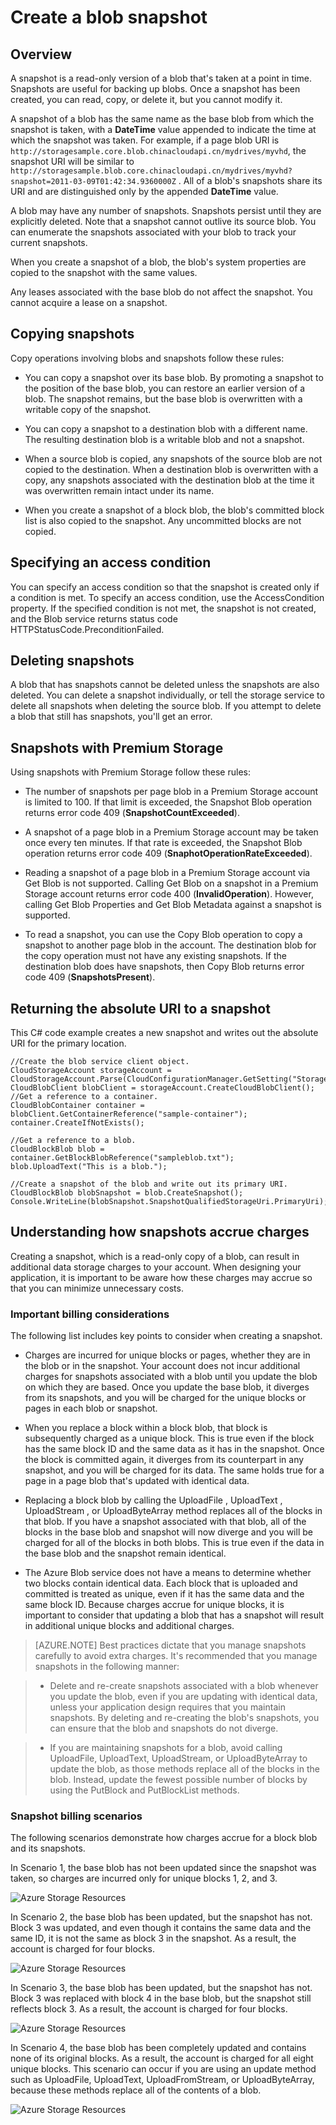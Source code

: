 <properties
	pageTitle="Create a snapshot of a blob | Windows Azure"
	description="A guide for creating snapshots of Azure storage blobs"
	services="storage"
	documentationCenter=""
	authors="tamram"
	manager="adinah"
	editor=""/>

<tags
	ms.service="storage"
	ms.date="09/01/2015"
	wacn.date=""/>

# Create a blob snapshot

## Overview

A snapshot is a read-only version of a blob that's taken at a point in time. Snapshots are useful for backing up blobs. <!-- deleted by customization After --><!-- keep by customization: begin --> Once <!-- keep by customization: end --> a snapshot has been created, you can read, copy, or delete it, but you cannot modify it.

A snapshot of a blob has the same name as the base blob from which the snapshot is taken, with a **DateTime** value appended to indicate the time at which the snapshot was taken. For example, if a page blob URI is `http://storagesample.core.blob.chinacloudapi.cn/mydrives/myvhd`, the snapshot URI will be similar to <!-- deleted by customization `http://storagesample.core.blob.chinacloudapi.cn/mydrives/myvhd?snapshot=2011-03-09T01:42:34.9360000Z` --><!-- keep by customization: begin --> `http://storagesample.blob.core.chinacloudapi.cn/mydrives/myvhd?snapshot=2011-03-09T01:42:34.9360000Z` <!-- keep by customization: end -->. All of a blob's snapshots share its URI and are distinguished only by the appended **DateTime** value.

A blob <!-- deleted by customization can --><!-- keep by customization: begin --> may <!-- keep by customization: end --> have any number of snapshots. Snapshots persist until they are explicitly deleted. Note that a snapshot cannot outlive its source blob. You can enumerate the snapshots associated with your blob to track your current snapshots.

When you create a snapshot of a blob, the blob's system properties are copied to the snapshot with the same values.

Any leases associated with the base blob do not affect the snapshot. You cannot acquire a lease on a snapshot.

<!-- deleted by customization
## Copy snapshots
-->
<!-- keep by customization: begin -->
## Copying snapshots 
<!-- keep by customization: end -->

Copy operations involving blobs and snapshots follow these rules:

- You can copy a snapshot over its base blob. By promoting a snapshot to the position of the base blob, you can restore an earlier version of a blob. The snapshot remains, but the base blob is overwritten with a writable copy of the snapshot.

- You can copy a snapshot to a destination blob with a different name. The resulting destination blob is a writable blob and not a snapshot.

- When a source blob is copied, any snapshots of the source blob are not copied to the destination. When a destination blob is overwritten with a copy, any snapshots associated with the destination blob at the time it was overwritten remain intact under its name.

- When you create a snapshot of a block blob, the blob's committed block list is also copied to the snapshot. Any uncommitted blocks are not copied.

<!-- deleted by customization
## Specify an access condition

You can specify an access condition so that the snapshot is created only if a condition is met. To specify an access condition, use the **AccessCondition** property. If the specified condition is not met, the snapshot is not created, and the Blob service returns status code HTTPStatusCode.PreconditionFailed.

## Delete snapshots
-->
<!-- keep by customization: begin -->
## Specifying an access condition 

You can specify an access condition so that the snapshot is created only if a condition is met. To specify an access condition, use the AccessCondition property. If the specified condition is not met, the snapshot is not created, and the Blob service returns status code HTTPStatusCode.PreconditionFailed.

## Deleting snapshots 
<!-- keep by customization: end -->

A blob that has snapshots cannot be deleted unless the snapshots are also deleted. You can delete a snapshot individually, or tell the storage service to delete all snapshots when deleting the source blob. If you attempt to delete a blob that still has snapshots, you'll get an error.

## Snapshots with <!-- deleted by customization Azure --> Premium Storage
Using snapshots with Premium Storage follow these rules:

- The number of snapshots per page blob in a <!-- deleted by customization premium storage --><!-- keep by customization: begin --> Premium Storage <!-- keep by customization: end --> account is limited to 100. If that limit is exceeded, the Snapshot Blob operation returns error code 409 (**SnapshotCountExceeded**).

- A snapshot of a page blob in a <!-- deleted by customization premium storage --><!-- keep by customization: begin --> Premium Storage <!-- keep by customization: end --> account <!-- deleted by customization can --><!-- keep by customization: begin --> may <!-- keep by customization: end --> be taken once every ten minutes. If that rate is exceeded, the Snapshot Blob operation returns error code 409 (**SnaphotOperationRateExceeded**).

- Reading a snapshot of a page blob in a <!-- deleted by customization premium storage --><!-- keep by customization: begin --> Premium Storage <!-- keep by customization: end --> account via Get Blob is not supported. Calling Get Blob on a snapshot in a <!-- deleted by customization premium storage --><!-- keep by customization: begin --> Premium Storage <!-- keep by customization: end --> account returns error code 400 (**InvalidOperation**). However, calling Get Blob Properties and Get Blob Metadata against a snapshot is supported.

- To read a snapshot, you can use the Copy Blob operation to copy a snapshot to another page blob in the account. The destination blob for the copy operation must not have any existing snapshots. If the destination blob does have snapshots, then <!-- deleted by customization the --> Copy Blob <!-- deleted by customization operation --> returns error code 409 (**SnapshotsPresent**).

## <!-- deleted by customization Return --><!-- keep by customization: begin --> Returning <!-- keep by customization: end --> the absolute URI to a snapshot

This C# code example creates a new snapshot and writes out the absolute URI for the primary location.

    //Create the blob service client object.
    CloudStorageAccount storageAccount = CloudStorageAccount.Parse(CloudConfigurationManager.GetSetting("StorageConnectionString"));
    CloudBlobClient blobClient = storageAccount.CreateCloudBlobClient();
    //Get a reference to a container.
    CloudBlobContainer container = blobClient.GetContainerReference("sample-container");
    container.CreateIfNotExists();

    //Get a reference to a blob.
    CloudBlockBlob blob = container.GetBlockBlobReference("sampleblob.txt");
    blob.UploadText("This is a blob.");

    //Create a snapshot of the blob and write out its primary URI.
    CloudBlockBlob blobSnapshot = blob.CreateSnapshot();
    Console.WriteLine(blobSnapshot.SnapshotQualifiedStorageUri.PrimaryUri);

<!-- deleted by customization
## Understand how snapshots accrue charges

Creating a snapshot, which is a read-only copy of a blob, can result in additional data storage charges to your account. When designing your application, it is important to be aware how these charges might accrue so that you can minimize unnecessary costs.
-->
<!-- keep by customization: begin -->
## Understanding how snapshots accrue charges

Creating a snapshot, which is a read-only copy of a blob, can result in additional data storage charges to your account. When designing your application, it is important to be aware how these charges may accrue so that you can minimize unnecessary costs.
<!-- keep by customization: end -->

### Important billing considerations

The following list includes key points to consider when creating a snapshot.

- Charges are incurred for unique blocks or pages, whether they are in the blob or in the snapshot. Your account does not incur additional charges for snapshots associated with a blob until you update the blob on which they are based. <!-- deleted by customization After --><!-- keep by customization: begin --> Once <!-- keep by customization: end --> you update the base blob, it diverges from its snapshots, and you will be charged for the unique blocks or pages in each blob or snapshot.

- When you replace a block within a block blob, that block is subsequently charged as a unique block. This is true even if the block has the same block ID and the same data as it has in the snapshot. <!-- deleted by customization After --><!-- keep by customization: begin --> Once <!-- keep by customization: end --> the block is committed again, it diverges from its counterpart in any snapshot, and you will be charged for its data. The same holds true for a page in a page blob that's updated with identical data.

- Replacing a block blob by calling the <!-- deleted by customization **UploadFile** --><!-- keep by customization: begin --> UploadFile <!-- keep by customization: end -->, <!-- deleted by customization **UploadText** --><!-- keep by customization: begin --> UploadText <!-- keep by customization: end -->, <!-- deleted by customization **UploadStream** --><!-- keep by customization: begin --> UploadStream <!-- keep by customization: end -->, or <!-- deleted by customization **UploadByteArray** --><!-- keep by customization: begin --> UploadByteArray <!-- keep by customization: end --> method replaces all of the blocks in that blob. If you have a snapshot associated with that blob, all of the blocks in the base blob and snapshot <!-- keep by customization: begin --> will <!-- keep by customization: end --> now diverge <!-- deleted by customization, --> and you will be charged for all of the blocks in both blobs. This is true even if the data in the base blob and the snapshot remain identical.

- The Azure Blob service does not have a means to determine whether two blocks contain identical data. Each block that is uploaded and committed is treated as unique, even if it has the same data and the same block ID. Because charges accrue for unique blocks, it is important to consider that updating a blob that has a snapshot <!-- deleted by customization results --><!-- keep by customization: begin --> will result <!-- keep by customization: end --> in additional unique blocks and additional charges.

> [AZURE.NOTE] Best practices dictate that you manage snapshots carefully to avoid extra charges. <!-- deleted by customization We recommend --><!-- keep by customization: begin --> It's recommended <!-- keep by customization: end --> that you manage snapshots in the following manner:

> - Delete and re-create snapshots associated with a blob whenever you update the blob, even if you are updating with identical data, unless your application design requires that you maintain snapshots. By deleting and re-creating the blob's snapshots, you can ensure that the blob and snapshots do not diverge.

<!-- deleted by customization
> - If you are maintaining snapshots for a blob, avoid calling **UploadFile**, **UploadText**, **UploadStream**, or **UploadByteArray** to update the blob, as those methods replace all of the blocks in the blob. Instead, update the fewest possible number of blocks by using the **PutBlock** and **PutBlockList** methods.
-->
<!-- keep by customization: begin -->
> - If you are maintaining snapshots for a blob, avoid calling UploadFile, UploadText, UploadStream, or UploadByteArray to update the blob, as those methods replace all of the blocks in the blob. Instead, update the fewest possible number of blocks by using the PutBlock and PutBlockList methods.
<!-- keep by customization: end -->


### Snapshot billing scenarios


The following scenarios demonstrate how charges accrue for a block blob and its snapshots.

In <!-- deleted by customization scenario --><!-- keep by customization: begin --> Scenario <!-- keep by customization: end --> 1, the base blob has not been updated <!-- deleted by customization after --><!-- keep by customization: begin --> since <!-- keep by customization: end --> the snapshot was taken, so charges are incurred only for unique blocks 1, 2, and 3.

<!-- deleted by customization
![Azure Storage resources](./media/storage-blob-snapshots/storage-blob-snapshots-billing-scenario-1.png)

In scenario 2, the base blob has been updated, but the snapshot has not. Block 3 was updated, and even though it contains the same data and the same ID, it is not the same as block 3 in the snapshot. As a result, the account is charged for four blocks.

![Azure Storage resources](./media/storage-blob-snapshots/storage-blob-snapshots-billing-scenario-2.png)

In scenario 3, the base blob has been updated, but the snapshot has not. Block 3 was replaced with block 4 in the base blob, but the snapshot still reflects block 3. As a result, the account is charged for four blocks.

![Azure Storage resources](./media/storage-blob-snapshots/storage-blob-snapshots-billing-scenario-3.png)

In scenario 4, the base blob has been completely updated and contains none of its original blocks. As a result, the account is charged for all eight unique blocks. This scenario can occur if you are using an update method such as **UploadFile**, **UploadText**, **UploadFromStream**, or **UploadByteArray**, because these methods replace all of the contents of a blob.

![Azure Storage resources](./media/storage-blob-snapshots/storage-blob-snapshots-billing-scenario-4.png)

-->
<!-- keep by customization: begin -->
![Azure Storage Resources](./media/storage-blob-snapshots/storage-blob-snapshots-billing-scenario-1.png)

In Scenario 2, the base blob has been updated, but the snapshot has not. Block 3 was updated, and even though it contains the same data and the same ID, it is not the same as block 3 in the snapshot. As a result, the account is charged for four blocks.

![Azure Storage Resources](./media/storage-blob-snapshots/storage-blob-snapshots-billing-scenario-2.png)

In Scenario 3, the base blob has been updated, but the snapshot has not. Block 3 was replaced with block 4 in the base blob, but the snapshot still reflects block 3. As a result, the account is charged for four blocks.
 
![Azure Storage Resources](./media/storage-blob-snapshots/storage-blob-snapshots-billing-scenario-3.png)

In Scenario 4, the base blob has been completely updated and contains none of its original blocks. As a result, the account is charged for all eight unique blocks. This scenario can occur if you are using an update method such as UploadFile, UploadText, UploadFromStream, or UploadByteArray, because these methods replace all of the contents of a blob.

![Azure Storage Resources](./media/storage-blob-snapshots/storage-blob-snapshots-billing-scenario-4.png)
<!-- keep by customization: end -->